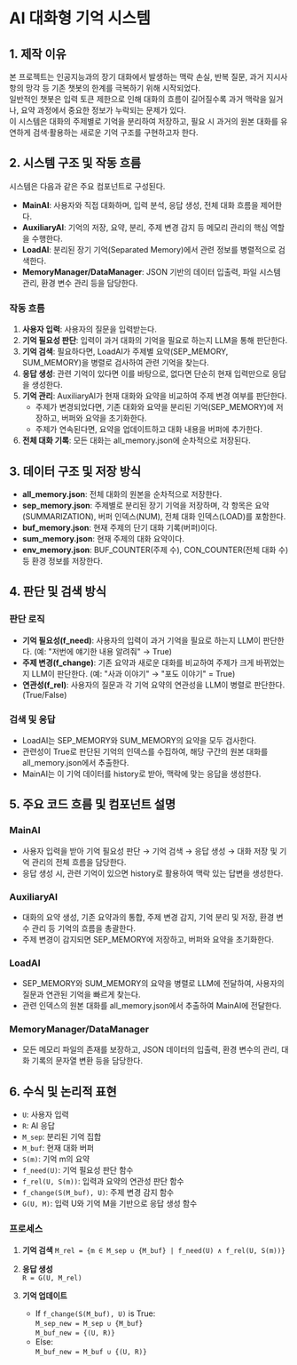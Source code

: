 # AI 대화형 기억 시스템

## 1. 제작 이유

본 프로젝트는 인공지능과의 장기 대화에서 발생하는 맥락 손실, 반복 질문, 과거 지시사항의 망각 등 기존 챗봇의 한계를 극복하기 위해 시작되었다.  
일반적인 챗봇은 입력 토큰 제한으로 인해 대화의 흐름이 길어질수록 과거 맥락을 잃거나, 요약 과정에서 중요한 정보가 누락되는 문제가 있다.  
이 시스템은 대화의 주제별로 기억을 분리하여 저장하고, 필요 시 과거의 원본 대화를 유연하게 검색·활용하는 새로운 기억 구조를 구현하고자 한다.

## 2. 시스템 구조 및 작동 흐름

시스템은 다음과 같은 주요 컴포넌트로 구성된다.

- **MainAI**: 사용자와 직접 대화하며, 입력 분석, 응답 생성, 전체 대화 흐름을 제어한다.
- **AuxiliaryAI**: 기억의 저장, 요약, 분리, 주제 변경 감지 등 메모리 관리의 핵심 역할을 수행한다.
- **LoadAI**: 분리된 장기 기억(Separated Memory)에서 관련 정보를 병렬적으로 검색한다.
- **MemoryManager/DataManager**: JSON 기반의 데이터 입출력, 파일 시스템 관리, 환경 변수 관리 등을 담당한다.

### 작동 흐름

1. **사용자 입력**: 사용자의 질문을 입력받는다.
2. **기억 필요성 판단**: 입력이 과거 대화의 기억을 필요로 하는지 LLM을 통해 판단한다.
3. **기억 검색**: 필요하다면, LoadAI가 주제별 요약(SEP_MEMORY, SUM_MEMORY)을 병렬로 검사하여 관련 기억을 찾는다.
4. **응답 생성**: 관련 기억이 있다면 이를 바탕으로, 없다면 단순히 현재 입력만으로 응답을 생성한다.
5. **기억 관리**: AuxiliaryAI가 현재 대화와 요약을 비교하여 주제 변경 여부를 판단한다.
    - 주제가 변경되었다면, 기존 대화와 요약을 분리된 기억(SEP_MEMORY)에 저장하고, 버퍼와 요약을 초기화한다.
    - 주제가 연속된다면, 요약을 업데이트하고 대화 내용을 버퍼에 추가한다.
6. **전체 대화 기록**: 모든 대화는 all_memory.json에 순차적으로 저장된다.

## 3. 데이터 구조 및 저장 방식

- **all_memory.json**: 전체 대화의 원본을 순차적으로 저장한다.
- **sep_memory.json**: 주제별로 분리된 장기 기억을 저장하며, 각 항목은 요약(SUMMARIZATION), 버퍼 인덱스(NUM), 전체 대화 인덱스(LOAD)를 포함한다.
- **buf_memory.json**: 현재 주제의 단기 대화 기록(버퍼)이다.
- **sum_memory.json**: 현재 주제의 대화 요약이다.
- **env_memory.json**: BUF_COUNTER(주제 수), CON_COUNTER(전체 대화 수) 등 환경 정보를 저장한다.

## 4. 판단 및 검색 방식

### 판단 로직

- **기억 필요성(f_need)**: 사용자의 입력이 과거 기억을 필요로 하는지 LLM이 판단한다. (예: "저번에 얘기한 내용 알려줘" → True)
- **주제 변경(f_change)**: 기존 요약과 새로운 대화를 비교하여 주제가 크게 바뀌었는지 LLM이 판단한다. (예: "사과 이야기" → "포도 이야기" = True)
- **연관성(f_rel)**: 사용자의 질문과 각 기억 요약의 연관성을 LLM이 병렬로 판단한다. (True/False)

### 검색 및 응답

- LoadAI는 SEP_MEMORY와 SUM_MEMORY의 요약을 모두 검사한다.
- 관련성이 True로 판단된 기억의 인덱스를 수집하여, 해당 구간의 원본 대화를 all_memory.json에서 추출한다.
- MainAI는 이 기억 데이터를 history로 받아, 맥락에 맞는 응답을 생성한다.

## 5. 주요 코드 흐름 및 컴포넌트 설명

### MainAI

- 사용자 입력을 받아 기억 필요성 판단 → 기억 검색 → 응답 생성 → 대화 저장 및 기억 관리의 전체 흐름을 담당한다.
- 응답 생성 시, 관련 기억이 있으면 history로 활용하여 맥락 있는 답변을 생성한다.

### AuxiliaryAI

- 대화의 요약 생성, 기존 요약과의 통합, 주제 변경 감지, 기억 분리 및 저장, 환경 변수 관리 등 기억의 흐름을 총괄한다.
- 주제 변경이 감지되면 SEP_MEMORY에 저장하고, 버퍼와 요약을 초기화한다.

### LoadAI

- SEP_MEMORY와 SUM_MEMORY의 요약을 병렬로 LLM에 전달하여, 사용자의 질문과 연관된 기억을 빠르게 찾는다.
- 관련 인덱스의 원본 대화를 all_memory.json에서 추출하여 MainAI에 전달한다.

### MemoryManager/DataManager

- 모든 메모리 파일의 존재를 보장하고, JSON 데이터의 입출력, 환경 변수의 관리, 대화 기록의 문자열 변환 등을 담당한다.

## 6. 수식 및 논리적 표현

- `U`: 사용자 입력
- `R`: AI 응답
- `M_sep`: 분리된 기억 집합
- `M_buf`: 현재 대화 버퍼
- `S(m)`: 기억 m의 요약
- `f_need(U)`: 기억 필요성 판단 함수
- `f_rel(U, S(m))`: 입력과 요약의 연관성 판단 함수
- `f_change(S(M_buf), U)`: 주제 변경 감지 함수
- `G(U, M)`: 입력 U와 기억 M을 기반으로 응답 생성 함수

### 프로세스

1. **기억 검색**
   `M_rel = {m ∈ M_sep ∪ {M_buf} | f_need(U) ∧ f_rel(U, S(m))}`

2. **응답 생성**  
   `R = G(U, M_rel)`

3. **기억 업데이트**  
   - If `f_change(S(M_buf), U)` is True:  
     `M_sep_new = M_sep ∪ {M_buf}`  
     `M_buf_new = {(U, R)}`
   - Else:  
     `M_buf_new = M_buf ∪ {(U, R)}`
